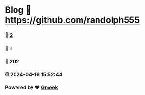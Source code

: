 # Blog :link: https://github.com/randolph555 
### :page_facing_up: [2](https://github.com/randolph555/tag.html) 
### :speech_balloon: 1 
### :hibiscus: 202 
### :alarm_clock: 2024-04-16 15:52:44 
### Powered by :heart: [Gmeek](https://github.com/Meekdai/Gmeek)
